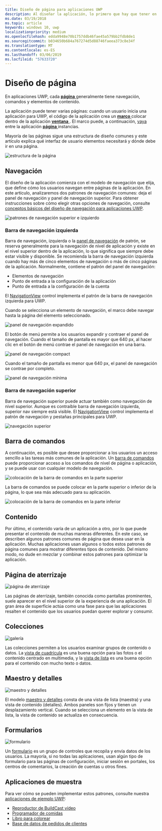 ```yaml
---
title: Diseño de página para aplicaciones UWP
description: Al diseñar la aplicación, lo primero que hay que tener en cuenta es la estructura de diseño. Este artículo describe la estructura común de los diseños de página básica, incluido qué elementos de interfaz de usuario necesita y dónde debe ir en una página. En aplicaciones UWP, cada página tiene generalmente la navegación, comandos y elementos de contenido.
ms.date: 03/19/2018
ms.topic: article
keywords: windows 10, uwp
localizationpriority: medium
ms.openlocfilehash: edda9948e70b1757ddb46fae45a579bb2fdb8de1
ms.sourcegitcommit: b034650b684a767274d5d88746faeea373c8e34f
ms.translationtype: MT
ms.contentlocale: es-ES
ms.lasthandoff: 03/06/2019
ms.locfileid: "57633720"
---
```

# <a name="page-layout"></a>Diseño de página

En aplicaciones UWP, cada [ **página** ](https://docs.microsoft.com/uwp/api/Windows.UI.Xaml.Controls.Page) generalmente tiene navegación, comandos y elementos de contenido. 

La aplicación puede tener varias páginas: cuando un usuario inicia una aplicación para UWP, el código de la aplicación crea un [ **marco** ](https://docs.microsoft.com/uwp/api/Windows.UI.Xaml.Controls.Frame) colocar dentro de la aplicación [ **ventana** ](https://docs.microsoft.com/uwp/api/windows.ui.xaml.window). El marco puede, a continuación, [vaya](../basics/navigate-between-two-pages.md) entre la aplicación [ **página** ](https://docs.microsoft.com/uwp/api/Windows.UI.Xaml.Controls.Page) instancias. 

Mayoría de las páginas sigue una estructura de diseño comunes y este artículo explica qué interfaz de usuario elementos necesitará y dónde debe ir en una página. 

![estructura de la página](images/page-components.svg)

## <a name="navigation"></a>Navegación
El diseño de la aplicación comienza con el modelo de navegación que elija, que define cómo los usuarios navegan entre páginas de la aplicación. En este artículo, analizaremos dos patrones de navegación comunes: deja el panel de navegación y panel de navegación superior. Para obtener instrucciones sobre cómo elegir otras opciones de navegación, consulte [conceptos básicos del diseño de navegación para aplicaciones UWP](../basics/navigation-basics.md).

![patrones de navegación superior e izquierdo](images/top-left-nav.svg)

### <a name="left-nav"></a>Barra de navegación izquierda
Barra de navegación, izquierda o la [panel de navegación](../controls-and-patterns/navigationview.md) de patrón, se reserva generalmente para la navegación de nivel de aplicación y existe en el nivel superior dentro de la aplicación, lo que significa que siempre debe estar visible y disponible. Se recomienda la barra de navegación izquierda cuando hay más de cinco elementos de navegación o más de cinco páginas de la aplicación. Normalmente, contiene el patrón del panel de navegación:
- Elementos de navegación
- Punto de entrada a la configuración de la aplicación
- Punto de entrada a la configuración de la cuenta

El [NavigationView](https://docs.microsoft.com/uwp/api/windows.ui.xaml.controls.navigationview) control implementa el patrón de la barra de navegación izquierda para UWP.

Cuando se selecciona un elemento de navegación, el marco debe navegar hasta la página del elemento seleccionado.

![panel de navegación expandido](images/navview-expanded.svg)

El botón de menú permite a los usuarios expandir y contraer el panel de navegación. Cuando el tamaño de pantalla es mayor que 640 px, al hacer clic en el botón de menú contrae el panel de navegación en una barra.

![panel de navegación compact](images/navview-compact.svg)

Cuando el tamaño de pantalla es menor que 640 px, el panel de navegación se contrae por completo.

![panel de navegación mínima](images/navview-minimal.svg)

### <a name="top-nav"></a>Barra de navegación superior

Barra de navegación superior puede actuar también como navegación de nivel superior. Aunque es contraíble barra de navegación izquierda, superior nav siempre está visible. El [NavigationView](../controls-and-patterns/navigationview.md) control implementa el patrón de navegación y pestañas principales para UWP.

![navegación superior](images/pivot-large.svg)

## <a name="command-bar"></a>Barra de comandos

A continuación, es posible que desee proporcionar a los usuarios un acceso sencillo a las tareas más comunes de la aplicación. Un [barra de comandos](../controls-and-patterns/app-bars.md) puede proporcionar acceso a los comandos de nivel de página o aplicación, y se puede usar con cualquier modelo de navegación.

![colocación de la barra de comandos en la parte superior ](images/app-bar-desktop.svg)

La barra de comandos se puede colocar en la parte superior o inferior de la página, lo que sea más adecuado para su aplicación.

![colocación de la barra de comandos en la parte inferior](images/app-bar-mobile.svg)

## <a name="content"></a>Contenido

Por último, el contenido varía de un aplicación a otro, por lo que puede presentar el contenido de muchas maneras diferentes. En este caso, se describen algunos patrones comunes de página que desea usar en la aplicación. Muchas aplicaciones usan algunos o todos estos patrones de página comunes para mostrar diferentes tipos de contenido. Del mismo modo, no dude en mezclar y combinar estos patrones para optimizar la aplicación.

## <a name="landing"></a>Página de aterrizaje

![página de aterrizaje](images/hero-screen.svg)

Las páginas de aterrizaje, también conocida como pantallas prominentes, suele aparecer en el nivel superior de la experiencia de una aplicación. El gran área de superficie actúa como una fase para que las aplicaciones resalten el contenido que los usuarios puedan querer explorar y consumir.

## <a name="collections"></a>Colecciones

![galería](images/gridview.svg)

Las colecciones permiten a los usuarios examinar grupos de contenido o datos. La [vista de cuadrícula](../controls-and-patterns/item-templates-gridview.md) es una buena opción para las fotos o el contenido centrado en multimedia, y la [vista de lista](../controls-and-patterns/item-templates-listview.md) es una buena opción para el contenido con mucho texto o datos.

## <a name="masterdetail"></a>Maestro y detalles

![maestro y detalles](images/master-detail.svg)

El modelo [maestro y detalles](../controls-and-patterns/master-details.md) consta de una vista de lista (maestra) y una vista de contenido (detalles). Ambos paneles son fijos y tienen un desplazamiento vertical. Cuando se selecciona un elemento en la vista de lista, la vista de contenido se actualiza en consecuencia. 

## <a name="forms"></a>Formularios
![formulario](images/form.svg)

Un [formulario](../controls-and-patterns/forms.md) es un grupo de controles que recopila y envía datos de los usuarios. La mayoría, si no todas las aplicaciones, usan algún tipo de formulario para las páginas de configuración, iniciar sesión en portales, los centros de comentarios, la creación de cuentas u otros fines. 

## <a name="sample-apps"></a>Aplicaciones de muestra
Para ver cómo se pueden implementar estos patrones, consulte nuestra [aplicaciones de ejemplo UWP](https://developer.microsoft.com/en-us/windows/samples):
- [Reproductor de BuildCast vídeo](https://github.com/Microsoft/BuildCast)
- [Programador de comidas](https://github.com/Microsoft/Windows-appsample-lunch-scheduler)
- [Libro para colorear](https://github.com/Microsoft/Windows-appsample-coloringbook)
- [Base de datos de pedidos de clientes](https://github.com/Microsoft/Windows-appsample-customers-orders-database)